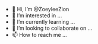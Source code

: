 - 👋 Hi, I’m @ZoeyleeZion
- 👀 I’m interested in ...
- 🌱 I’m currently learning ...
- 💞️ I’m looking to collaborate on ...
- 📫 How to reach me ...

<!---
ZoeyleeZion/ZoeyleeZion is a ✨ special ✨ repository because its `README.md` (this file) appears on your GitHub profile.
You can click the Preview link to take a look at your changes.
--->

